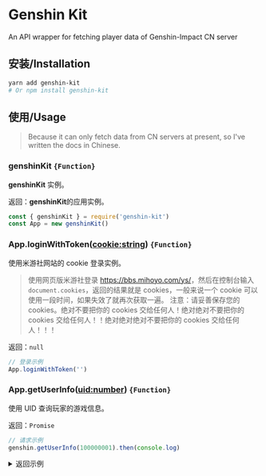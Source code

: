 # Genshin Kit

An API wrapper for fetching player data of Genshin-Impact CN server

## 安装/Installation

```bash
yarn add genshin-kit
# Or npm install genshin-kit
```

## 使用/Usage

> Because it can only fetch data from CN servers at present, so I've written the docs in Chinese.

### genshinKit `{Function}`

**genshinKit** 实例。

返回：**genshinKit**的应用实例。

```js
const { genshinKit } = require('genshin-kit')
const App = new genshinKit()
```

### App.loginWithToken(<cookie:string>) `{Function}`

使用米游社网站的 cookie 登录实例。

> 使用网页版米游社登录 <https://bbs.mihoyo.com/ys/>，然后在控制台输入 `document.cookies`，返回的结果就是 cookies，一般来说一个 cookie 可以使用一段时间，如果失效了就再次获取一遍。
> 注意：请妥善保存您的 cookies。绝对不要把你的 cookies 交给任何人！绝对绝对不要把你的 cookies 交给任何人！！绝对绝对绝对不要把你的 cookies 交给任何人！！！

返回：`null`

```js
// 登录示例
App.loginWithToken('')
```

### App.getUserInfo(<uid:number>) `{Function}`

使用 UID 查询玩家的游戏信息。

返回：`Promise`

```js
// 请求示例
genshin.getUserInfo(100000001).then(console.log)
```

<details>
<summary>返回示例</summary>

```js
// Return data
{
  retcode: 0,
  message: 'OK',
  data: {
    role: null,
    // 玩家拥有的角色
    avatars: [
      {
        "id": 10000007,
        "image": "https://upload-bbs.mihoyo.com/game_record/genshin/character_icon/UI_AvatarIcon_PlayerGirl.png",
        "name": "旅行者",
        "element": "Geo",
        "fetter": 0,
        "level": 1,
        "rarity": 5
      },
      // ...
    ],
    stats: {
      active_day_number: 0, // 活跃天数
      achievement_number: 0, // 成就达成数
      win_rate: 0, // ?
      anemoculus_number: 0, // 风神瞳
      geoculus_number: 0, // 岩神瞳
      avatar_number: 0, // 获得角色数
      way_point_number: 0, // 解锁传送点
      domain_number: 0, // 解锁秘境
      spiral_abyss: '1-1', // 深境螺旋
      precious_chest_number: 0, // 珍贵宝箱
      luxurious_chest_number: 0, // 华丽宝箱
      exquisite_chest_number: 0, // 精致宝箱
      common_chest_number: 0 // 普通宝箱
    },
    // 城市声望
    city_explorations: [
      {
        "id": 1,
        "level": 8, // 声望等级
        "exploration_percentage": 1000, // 探索度
        "icon": "https://upload-bbs.mihoyo.com/game_record/genshin/city_icon/UI_ChapterIcon_Mengde.png",
        "name": "蒙德"
      },
      {
        "id": 2,
        "level": 8,
        "exploration_percentage": 1000,
        "icon": "https://upload-bbs.mihoyo.com/game_record/genshin/city_icon/UI_ChapterIcon_Liyue.png",
        "name": "璃月"
      }
    ],
    // 世界探索
    world_explorations: [
      {
        "level": 1, // 声望等级
        "exploration_percentage": 1000, // 探索度
        "icon": "https://upload-bbs.mihoyo.com/game_record/genshin/city_icon/UI_ChapterIcon_Dragonspine.png",
        "name": "龙脊雪山",
        "type": "Offering"
      },
      {
        "level": 1,
        "exploration_percentage": 1000,
        "icon": "https://upload-bbs.mihoyo.com/game_record/genshin/city_icon/UI_ChapterIcon_Mengde.png",
        "name": "蒙德",
        "type": "Reputation"
      },
      {
        "level": 1,
        "exploration_percentage": 1000,
        "icon": "https://upload-bbs.mihoyo.com/game_record/genshin/city_icon/UI_ChapterIcon_Liyue.png",
        "name": "璃月",
        "type": "Reputation"
      }
    ]
  }
}
```

</details>
